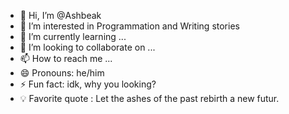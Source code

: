 - 👋 Hi, I’m @Ashbeak
- 👀 I’m interested in Programmation and Writing stories
- 🌱 I’m currently learning ...
- 💞️ I’m looking to collaborate on ...
- 📫 How to reach me ...
- 😄 Pronouns: he/him
- ⚡ Fun fact: idk, why you looking?
- 💡 Favorite quote : Let the ashes of the past rebirth a new futur.

<!---
Kyldela/Kyldela is a ✨ special ✨ repository because its `README.md` (this file) appears on your GitHub profile.
You can click the Preview link to take a look at your changes.
--->
